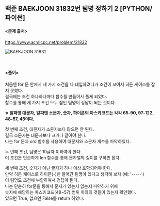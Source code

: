 ## 백준 BAEKJOON 31832번 팀명 정하기 2 [PYTHON/파이썬]

#### <문제 출처><br>
https://www.acmicpc.net/problem/31832

![BAEKJOON 31832](https://blog.kakaocdn.net/dn/bMFVPP/btsHKUxbt5d/uLsWwUIYQD13GjKmipMmSk/img.png)

<br>

#### <풀이><br>

처음엔 for 문 안에서 세 가지 조건을 다 대입하려다가
조건이 꼬여서 히든 케이스를 잡지 못했다.  
결국에는 조건 하나하나마다 함수를 만들어서 풀게 되었다.  
함수를 통해 세 가지 조건 모두 참인 팀명이 정답이 되는 것이다.  

**※ 알파벳 대문자, 알파벳 소문자, 숫자, 하이픈의 아스키코드는 각각 65-90, 97-122, 48-57, 45이다.**

첫 번째 조건, 대문자가 소문자보다 많으면 안 된다.  
결국 소문자는 대문자보다 크거나 같아야 한다.  
나는 for 문과 ord 함수를 사용하여 대문자와 소문자 개수를 파악하였다.  
  
두 번째 조건, 팀명은 10글자 이하여야 한다.  
이 조건은 단순하게 len 함수를 통해 문자열의 길이를 구하면 된다.  
  
세 번째 조건, 숫자가 아닌 글자가 하나 이상 포함되어야 한다.  
만약 히든 케이스로 하이픈(-)만 들어간 팀명이 있다고 생각해 보자 (예: '-----')  
이 팀명도 조건에 부합하여서 정답이 된다.  
나는 단순히 for문을 통해서 문자가 있는지 없는지 파악하기 위해  
숫자에 해당하는 아스키코드(48~57) 범위 이외의 것들이 있는지 확인했다.  
있으면 True, 없으면 False를 return 하였다.  